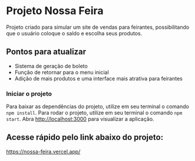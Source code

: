 # Projeto Nossa Feira

Projeto criado para simular um site de vendas para feirantes, possibilitando que o usuário coloque o saldo e escolha seus produtos.

## Pontos para atualizar

- Sistema de geração de boleto
- Função de retornar para o menu inicial
- Adição de mais produtos e uma interface mais atrativa para feirantes

### Iniciar o projeto

Para baixar as dependências do projeto, utilize em seu terminal o comando `npm install`.
Para rodar o projeto, utilize em seu terminal o comando `npm start`.
Abra [http://localhost:3000](http://localhost:3000) para visualizar a aplicação.

## Acesse rápido pelo link abaixo do projeto:
https://nossa-feira.vercel.app/
